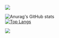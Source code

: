 <img src="https://capsule-render.vercel.app/api?type=waving&color=BDBDC8&text=Hello&height=150&section=header" />

![Anurag's GitHub stats](https://github-readme-stats.vercel.app/api?username=Hoj4&show_icons=true&theme=radical)
<br>
[![Top Langs](https://github-readme-stats.vercel.app/api/top-langs/?username=Hoj4&layout=compact)](https://github.com/delay-100/github-readme-stats)

<img src="https://capsule-render.vercel.app/api?type=waving&color=BDBDC8&height=150&section=footer" />

<!--
**Hoj4/Hoj4** is a ✨ _special_ ✨ repository because its `README.md` (this file) appears on your GitHub profile.

Here are some ideas to get you started:

- 🔭 I’m currently working on ...
- 🌱 I’m currently learning ...
- 👯 I’m looking to collaborate on ...
- 🤔 I’m looking for help with ...
- 💬 Ask me about ...
- 📫 How to reach me: ...
- 😄 Pronouns: ...
- ⚡ Fun fact: ...
-->
